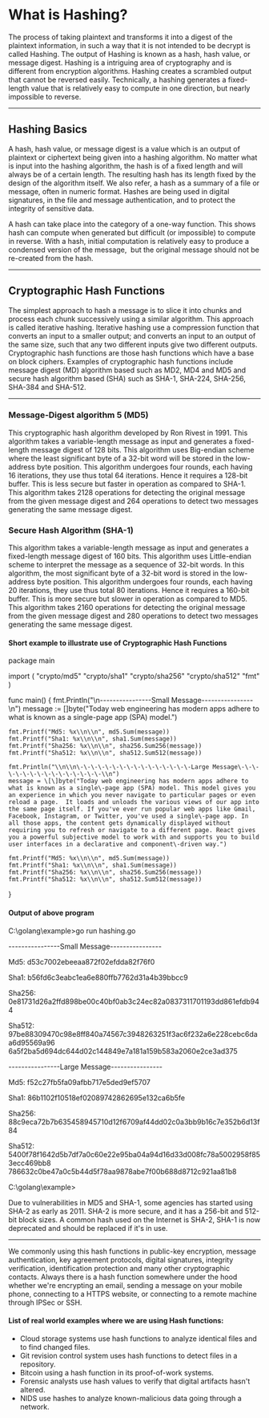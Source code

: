# What is Hashing?

The process of taking plaintext and transforms it into a digest of the plaintext information, in such a way that it is not intended to be decrypt is called Hashing. The output of Hashing is known as a hash, hash value, or message digest. Hashing is a intriguing area of cryptography and is different from encryption algorithms. Hashing creates a scrambled output that cannot be reversed easily. Technically, a hashing generates a fixed\-length value that is relatively easy to compute in one direction, but nearly impossible to reverse.

---

## Hashing Basics

A hash, hash value, or message digest is a value which is an output of plaintext or ciphertext being given into a hashing algorithm. No matter what is input into the hashing algorithm, the hash is of a fixed length and will always be of a certain length. The resulting hash has its length fixed by the design of the algorithm itself. We also refer, a hash as a summary of a file or message, often in numeric format. Hashes are being used in digital signatures, in the file and message authentication, and to protect the integrity of sensitive data.

A hash can take place into the category of a one\-way function. This shows hash can compute when generated but difficult (or impossible) to compute in reverse. With a hash, initial computation is relatively easy to produce a condensed version of the message,  but the original message should not be re\-created from the hash.

---

## Cryptographic Hash Functions

The simplest approach to hash a message is to slice it into chunks and process each chunk successively using a similar algorithm. This approach is called iterative hashing. Iterative hashing use a compression function that converts an input to a smaller output; and converts an input to an output of the same size, such that any two different inputs give two different outputs. Cryptographic hash functions are those hash functions which have a base on block ciphers. Examples of cryptographic hash functions include message digest (MD) algorithm based such as MD2, MD4 and MD5 and secure hash algorithm based (SHA) such as SHA\-1, SHA\-224, SHA\-256, SHA\-384 and SHA\-512.

---

### Message\-Digest algorithm 5 (MD5)

This cryptographic hash algorithm developed by Ron Rivest in 1991. This algorithm takes a variable\-length message as input and generates a fixed\-length message digest of 128 bits. This algorithm uses Big\-endian scheme where the least significant byte of a 32\-bit word will be stored in the low\-address byte position. This algorithm undergoes four rounds, each having 16 iterations, they use thus total 64 iterations. Hence it requires a 128\-bit buffer. This is less secure but faster in operation as compared to SHA\-1. This algorithm takes 2128 operations for detecting the original message from the given message digest and 264 operations to detect two messages generating the same message digest.

### Secure Hash Algorithm (SHA\-1)

This algorithm takes a variable\-length message as input and generates a fixed\-length message digest of 160 bits. This algorithm uses Little\-endian scheme to interpret the message as a sequence of 32\-bit words. In this algorithm, the most significant byte of a 32\-bit word is stored in the low\-address byte position. This algorithm undergoes four rounds, each having 20 iterations, they use thus total 80 iterations. Hence it requires a 160\-bit buffer. This is more secure but slower in operation as compared to MD5. This algorithm takes 2160 operations for detecting the original message from the given message digest and 280 operations to detect two messages generating the same message digest.

#### Short example to illustrate use of Cryptographic Hash Functions

package main

import (
	"crypto/md5"
	"crypto/sha1"
	"crypto/sha256"
	"crypto/sha512"
	"fmt"
)

func main() {
	fmt.Println("\\n\-\-\-\-\-\-\-\-\-\-\-\-\-\-\-\-Small Message\-\-\-\-\-\-\-\-\-\-\-\-\-\-\-\-\\n")
	message := \[\]byte("Today web engineering has modern apps adhere to what is known as a single\-page app (SPA) model.")

	fmt.Printf("Md5: %x\\n\\n", md5.Sum(message))
	fmt.Printf("Sha1: %x\\n\\n", sha1.Sum(message))
	fmt.Printf("Sha256: %x\\n\\n", sha256.Sum256(message))
	fmt.Printf("Sha512: %x\\n\\n", sha512.Sum512(message))

	fmt.Println("\\n\\n\-\-\-\-\-\-\-\-\-\-\-\-\-\-\-\-Large Message\-\-\-\-\-\-\-\-\-\-\-\-\-\-\-\-\\n")
	message = \[\]byte("Today web engineering has modern apps adhere to what is known as a single\-page app (SPA) model. This model gives you an experience in which you never navigate to particular pages or even reload a page.  It loads and unloads the various views of our app into the same page itself. If you've ever run popular web apps like Gmail, Facebook, Instagram, or Twitter, you've used a single\-page app. In all those apps, the content gets dynamically displayed without requiring you to refresh or navigate to a different page. React gives you a powerful subjective model to work with and supports you to build user interfaces in a declarative and component\-driven way.")

	fmt.Printf("Md5: %x\\n\\n", md5.Sum(message))
	fmt.Printf("Sha1: %x\\n\\n", sha1.Sum(message))
	fmt.Printf("Sha256: %x\\n\\n", sha256.Sum256(message))
	fmt.Printf("Sha512: %x\\n\\n", sha512.Sum512(message))
}

#### Output of above program

C:\\golang\\example\>go run hashing.go

\-\-\-\-\-\-\-\-\-\-\-\-\-\-\-\-Small Message\-\-\-\-\-\-\-\-\-\-\-\-\-\-\-\-

Md5: d53c7002ebeeaa872f02efdda82f76f0

Sha1: b56fd6c3eabc1ea6e880ffb7762d31a4b39bbcc9

Sha256: 0e81731d26a2ffd898be00c40bf0ab3c24ec82a0837311701193dd861efdb944

Sha512: 97be88309470c98e8ff840a74567c3948263251f3ac6f232a6e228cebc6daa6d95569a96
6a5f2ba5d694dc644d02c144849e7a181a159b583a2060e2ce3ad375

\-\-\-\-\-\-\-\-\-\-\-\-\-\-\-\-Large Message\-\-\-\-\-\-\-\-\-\-\-\-\-\-\-\-

Md5: f52c27fb5fa09afbb717e5ded9ef5707

Sha1: 86b1102f10518ef02089742862695e132ca6b5fe

Sha256: 88c9eca72b7b635458945710d12f6709af44dd02c0a3bb9b16c7e352b6d13f84

Sha512: 5400f78f1642d5b7df7a0c60e22e95ba04a94d16d33d008fc78a5002958f853ecc469bb8
786632c0be47a0c5b44d5f78aa9878abe7f00b688d8712c921aa81b8

C:\\golang\\example\>

Due to vulnerabilities in MD5 and SHA\-1, some agencies has started using SHA\-2 as early as 2011. SHA\-2 is more secure, and it has a 256\-bit and 512\-bit block sizes. A common hash used on the Internet is SHA\-2, SHA\-1 is now deprecated and should be replaced if it's in use.

---

We commonly using this hash functions in public\-key encryption, message authentication, key agreement protocols, digital signatures, integrity verification, identification protection and many other cryptographic contacts. Always there is a hash function somewhere under the hood whether we're encrypting an email, sending a message on your mobile phone, connecting to a HTTPS website, or connecting to a remote machine through IPSec or SSH.

#### List of real world examples where we are using Hash functions:

*   Cloud storage systems use hash functions to analyze identical files and to find changed files.
*   Git revision control system uses hash functions to detect files in a repository.
*   Bitcoin using a hash function in its proof\-of\-work systems.
*   Forensic analysts use hash values to verify that digital artifacts hasn't altered.
*   NIDS use hashes to analyze known\-malicious data going through a network.
